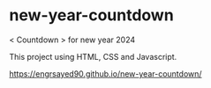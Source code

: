 # new-year-countdown
< Countdown > for new year 2024

This project using HTML, CSS and Javascript. 

https://engrsayed90.github.io/new-year-countdown/
